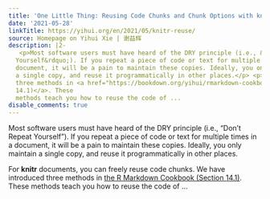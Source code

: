 ```yaml
---
title: 'One Little Thing: Reusing Code Chunks and Chunk Options with knitr '
date: '2021-05-28'
linkTitle: https://yihui.org/en/2021/05/knitr-reuse/
source: Homepage on Yihui Xie | 谢益辉
description: |2-
   <p>Most software users must have heard of the DRY principle (i.e., &ldquo;Don&rsquo;t Repeat
  Yourself&rdquo;). If you repeat a piece of code or text for multiple times in a
  document, it will be a pain to maintain these copies. Ideally, you only maintain
  a single copy, and reuse it programmatically in other places.</p> <p>For <strong>knitr</strong> documents, you can freely reuse code chunks. We have introduced
  three methods in <a href="https://bookdown.org/yihui/rmarkdown-cookbook/reuse-chunks.html">the R Markdown Cookbook (Section
  14.1)</a>. These
  methods teach you how to reuse the code of ...
disable_comments: true
---
```

 <p>Most software users must have heard of the DRY principle (i.e., &ldquo;Don&rsquo;t Repeat
Yourself&rdquo;). If you repeat a piece of code or text for multiple times in a
document, it will be a pain to maintain these copies. Ideally, you only maintain
a single copy, and reuse it programmatically in other places.</p> <p>For <strong>knitr</strong> documents, you can freely reuse code chunks. We have introduced
three methods in <a href="https://bookdown.org/yihui/rmarkdown-cookbook/reuse-chunks.html">the R Markdown Cookbook (Section
14.1)</a>. These
methods teach you how to reuse the code of ...